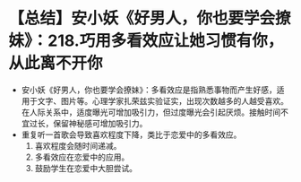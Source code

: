 # 【总结】安小妖《好男人，你也要学会撩妹》：218.巧用多看效应让她习惯有你，从此离不开你

-   安小妖《好男人，你也要学会撩妹》：多看效应是指熟悉事物而产生好感，适用于文字、图片等。心理学家扎荣兹实验证实，出现次数越多的人越受喜欢。在人际关系中，适度曝光可增加吸引力，但过度曝光会引起厌烦。接触时间不宜过长，保留神秘感可增加吸引力。
-   重复听一首歌会导致喜欢程度下降，类比于恋爱中的多看效应。
    1.  喜欢程度会随时间递减。
    2.  多看效应在恋爱中的应用。
    3.  鼓励学生在恋爱中大胆尝试。